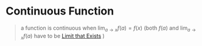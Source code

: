 # Continuous Function

> a function is continuous when $\lim_{a \to x} f(a) = f(x)$ (both $f(a)$ and $\lim_{a \to x} f(a)$ have to be [Limit that Exists](Limit%20that%20Exists%206a9c8aa5e455457ba848eb37d8d12bc7.md) )
>